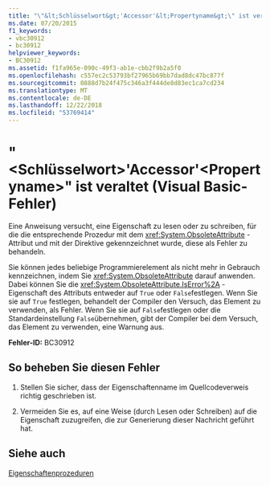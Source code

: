 ```yaml
---
title: "\"&lt;Schlüsselwort&gt;'Accessor'&lt;Propertyname&gt;\" ist veraltet (Visual Basic-Fehler)"
ms.date: 07/20/2015
f1_keywords:
- vbc30912
- bc30912
helpviewer_keywords:
- BC30912
ms.assetid: f1fa965e-090c-49f3-ab1e-cbb2f9b2a5f0
ms.openlocfilehash: c557ec2c53793bf27965b69bb7dad8dc47bc877f
ms.sourcegitcommit: 0888d7b24f475c346a3f444de8d83ec1ca7cd234
ms.translationtype: MT
ms.contentlocale: de-DE
ms.lasthandoff: 12/22/2018
ms.locfileid: "53769414"
---
```

# <a name="ltkeywordgt-accessor-of-ltpropertynamegt-is-obsolete-visual-basic-error"></a>"&lt;Schlüsselwort&gt;'Accessor'&lt;Propertyname&gt;" ist veraltet (Visual Basic-Fehler)
Eine Anweisung versucht, eine Eigenschaft zu lesen oder zu schreiben, für die die entsprechende Prozedur mit dem <xref:System.ObsoleteAttribute> -Attribut und mit der Direktive gekennzeichnet wurde, diese als Fehler zu behandeln.  
  
 Sie können jedes beliebige Programmierelement als nicht mehr in Gebrauch kennzeichnen, indem Sie <xref:System.ObsoleteAttribute> darauf anwenden. Dabei können Sie die <xref:System.ObsoleteAttribute.IsError%2A> -Eigenschaft des Attributs entweder auf `True` oder `False`festlegen. Wenn Sie sie auf `True` festlegen, behandelt der Compiler den Versuch, das Element zu verwenden, als Fehler. Wenn Sie sie auf `False`festlegen oder die Standardeinstellung `False`übernehmen, gibt der Compiler bei dem Versuch, das Element zu verwenden, eine Warnung aus.  
  
 **Fehler-ID:** BC30912  
  
## <a name="to-correct-this-error"></a>So beheben Sie diesen Fehler  
  
1.  Stellen Sie sicher, dass der Eigenschaftenname im Quellcodeverweis richtig geschrieben ist.  
  
2.  Vermeiden Sie es, auf eine Weise (durch Lesen oder Schreiben) auf die Eigenschaft zuzugreifen, die zur Generierung dieser Nachricht geführt hat.  
  
## <a name="see-also"></a>Siehe auch  
   
   
 [Eigenschaftenprozeduren](../../visual-basic/programming-guide/language-features/procedures/property-procedures.md)
